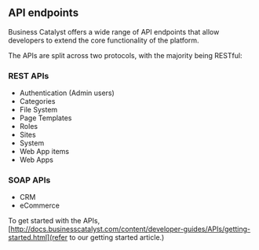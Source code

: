 ## API endpoints

Business Catalyst offers a wide range of API endpoints that allow developers to extend the core functionality of the platform. 

The APIs are split across two protocols, with the majority being RESTful:

### REST APIs

* Authentication (Admin users)
* Categories
* File System
* Page Templates
* Roles
* Sites
* System
* Web App items
* Web Apps

### SOAP APIs

* CRM
* eCommerce

To get started with the APIs, [http://docs.businesscatalyst.com/content/developer-guides/APIs/getting-started.html](refer to our getting started article.)
